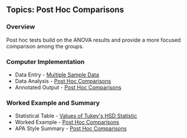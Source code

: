 ## Topics: Post Hoc Comparisons

### Overview

Post hoc tests build on the ANOVA results and provide a more focused comparison among the groups.

### Computer Implementation

- Data Entry - [Multiple Sample Data](../jamovi/data-entry/multiplesampledata.md)
- Data Analysis - [Post Hoc Comparisons](../jamovi/data-analysis/posthocs.md)
- Annotated Output - [Post Hoc Comparisons](../jamovi/annotated-output/posthocs.md)

### Worked Example and Summary

- Statistical Table - [Values of Tukey's HSD Statistic](../Calculations/statistical-tables/hsd.md)
- Worked Example - [Post Hoc Comparisons](../Calculations/worked-examples/posthocs.md)
- APA Style Summary - [Post Hoc Comparisons](../Summaries/summarized-examples/posthocs.md)
